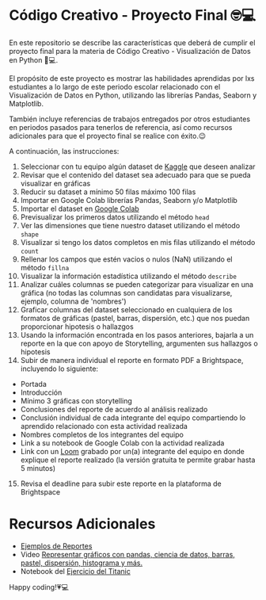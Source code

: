 # Código Creativo - Proyecto Final 🤓💻

En este repositorio se describe las características que deberá de cumplir el proyecto final para la materia de Código Creativo - Visualización de Datos en Python 🐍💻.

El propósito de este proyecto es mostrar las habilidades aprendidas por lxs estudiantes a lo largo de este periodo escolar relacionado con  el Visualización de Datos en Python, utilizando las librerías Pandas, Seaborn y Matplotlib.

También incluye referencias de trabajos entregados por otros estudiantes en periodos pasados para tenerlos de referencia, así como recursos adicionales para que el proyecto final se realice con éxito.😉

A continuación, las instrucciones:

1. Seleccionar con tu equipo algún dataset de [Kaggle](https://www.kaggle.com/) que deseen analizar
2. Revisar que el contenido del dataset sea adecuado para que se pueda visualizar en gráficas
3. Reducir su dataset a mínimo 50 filas máximo 100 filas
4. Importar en Google Colab librerías Pandas, Seaborn y/o Matplotlib
5. Importar el dataset en [Google Colab](https://colab.research.google.com/)
6. Previsualizar los primeros datos utilizando el método `head`
7. Ver las dimensiones que tiene nuestro dataset utilizando el método `shape`
8. Visualizar si tengo los datos completos en mis filas utilizando el método `count`
9. Rellenar los campos que estén vacios o nulos (NaN) utilizando el método `fillna`
10. Visualizar la información estadística utilizando el método `describe`
11. Analizar cuáles columnas se pueden categorizar para visualizar en una gráfica (no todas las columnas son candidatas para visualizarse, ejemplo, columna de 'nombres')
12. Graficar columnas del dataset seleccionado en cualquiera de los formatos de gráficas (pastel, barras, dispersión, etc.) que nos puedan proporcionar hipotesis o hallazgos
13. Usando la información encontrada en los pasos anteriores, bajarla a un reporte en la que con apoyo de Storytelling, argumenten sus hallazgos o hipotesis
14. Subir de manera individual el reporte en formato PDF a Brightspace, incluyendo lo siguiente:
   - Portada
   - Introducción
   - Mínimo 3 gráficas con storytelling
   - Conclusiones del reporte de acuerdo al análisis realizado
   - Conclusión individual de cada integrante del equipo compartiendo lo aprendido relacionado con esta actividad realizada
   - Nombres completos de los integrantes del equipo
   - Link a su notebook de Google Colab con la actividad realizada 
   - Link con un [Loom](https://loom.com/) grabado por un(a) integrante del equipo en donde explique el reporte realizado (la versión gratuita te permite grabar hasta 5 minutos)
15. Revisa el deadline para subir este reporte en la plataforma de Brightspace


# Recursos Adicionales
* [Ejemplos de Reportes](https://drive.google.com/drive/folders/1lwjDgJMu1tDFRXjYPaFUHUpgQgtw9oEP?usp=share_link)
* Video [Representar gráficos con pandas, ciencia de datos, barras, pastel, dispersión, histograma y más.](https://youtu.be/JUPi6Oo8stQ)
* Notebook del [Ejercicio del Titanic](https://colab.research.google.com/drive/12mcbkQj5IKuGygoosoaLPIXLdU-jFnsd?usp=sharing)


Happy coding!💗💻
